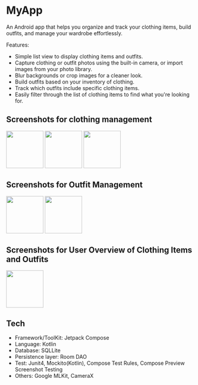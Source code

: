 # MyApp
An Android app that helps you organize and track your clothing items, build outfits, and manage your wardrobe effortlessly.

Features:
- Simple list view to display clothing items and outfits.
- Capture clothing or outfit photos using the built-in camera, or import images from your photo library.
- Blur backgrounds or crop images for a cleaner look.
- Build outfits based on your inventory of clothing.
- Track which outfits include specific clothing items.
- Easily filter through the list of clothing items to find what you're looking for.

## Screenshots for clothing management
<p align="left">
  <img src="https://github.com/user-attachments/assets/8ed8140c-beca-4704-acf0-fa7124db1566" width="100" />
  <img src="https://github.com/user-attachments/assets/785257c1-6729-423c-a98b-b9705865ccdc" width="100" />
  <img src="https://github.com/user-attachments/assets/ad212343-8a90-4d97-bf62-d44222023793" width="100" />
</p>

## Screenshots for Outfit Management
<p align="left">
  <img src="https://github.com/user-attachments/assets/25d0989a-0879-47ca-8b66-4159d773d7d4" width="100" />
  <img src="https://github.com/user-attachments/assets/c6618d22-1817-426c-86fe-0dbd5619b037" width="100" />
</p>

## Screenshots for User Overview of Clothing Items and Outfits
<p align="left">
  <img src="https://github.com/user-attachments/assets/8fb195b1-970e-4b15-a71b-85d998ae5ff2" width="100" />
</p>


## Tech
- Framework/ToolKit: Jetpack Compose
- Language: Kotlin
- Database: SQLLite
- Persistence layer: Room DAO
- Test: Junit4, Mockito(Kotlin), Compose Test Rules, Compose Preview Screenshot Testing 
- Others: Google MLKit, CameraX
